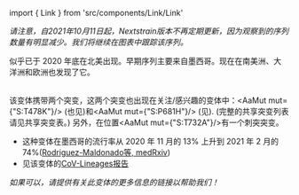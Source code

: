 import { Link } from 'src/components/Link/Link'

_请注意，自2021年10月11日起，Nextstrain版本不再定期更新，因为观察到的序列数量有明显减少。我们将继续在图表中跟踪该序列。_

<VarOrLin name="20B/S:732A"/> 似乎已于 2020 年底在北美出现。早期序列主要来自墨西哥。现在在南美洲、大洋洲和欧洲也发现了它。
<br/><br/>

该变体携带两个突变，这两个突变也出现在关注/感兴趣的变体中：<AaMut mut={"S:T478K"}/> (也见<VarOrLin name="21A (Delta)" prefix=""/>)和<AaMut mut={"S:P681H"}/> (见<Mut name="S:P681"/>). 
(完整的共享突变列表请见<Link href="/shared-mutations">共享突变表</Link>。) 另外，在位置<AaMut mut={"S:T732A"}/>有一个刺突突变。


- 这种变体在墨西哥的流行率从 2020 年 11 月的 13% 上升到 2021 年 2 月的 74%([Rodriguez-Maldonado等, medRxiv](https://www.medrxiv.org/content/10.1101/2021.05.18.21255620v1))
- 见该变体的[CoV-Lineages报告](https://cov-lineages.org/lineages/lineage_B.1.1.519.html)

_如果可以，请提供有关此变体的更多信息的链接以帮助我们！_

